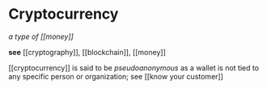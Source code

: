 # Cryptocurrency

_a type of [[money]]_

**see** [[cryptography]], [[blockchain]], [[money]]

[[cryptocurrency]] is said to be _pseudoanonymous_ as a wallet is not tied to any specific person or organization; see [[know your customer]]
